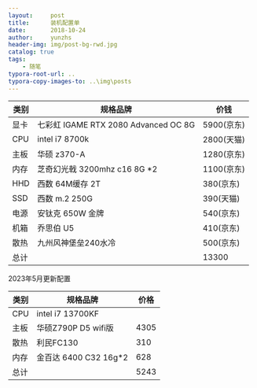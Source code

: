 ```yaml
---
layout:     post
title:      装机配置单
date:       2018-10-24
author:     yunzhs
header-img: img/post-bg-rwd.jpg
catalog: true
tags:
    - 随笔
typora-root-url: ..
typora-copy-images-to: ..\img\posts
---
```


| 类别 | 规格品牌                             | 价钱       |
| ---- | ------------------------------------ | ---------- |
| 显卡 | 七彩虹 IGAME RTX 2080 Advanced OC 8G | 5900(京东) |
| CPU  | intel i7 8700k                       | 2800(天猫) |
| 主板 | 华硕 z370-A                          | 1280(京东) |
| 内存 | 芝奇幻光戟 3200mhz c16 8G *2         | 1100(京东) |
| HHD  | 西数 64M缓存 2T                      | 380(京东)  |
| SSD  | 西数 m.2 250G                        | 390(天猫)  |
| 电源 | 安钛克 650W 金牌                     | 540(京东)  |
| 机箱 | 乔思伯 U5                            | 410(京东)  |
| 散热 | 九州风神堡垒240水冷                  | 500(京东)  |
| 总计 |                                      | 13300      |

2023年5月更新配置

| 类别 | 规格品牌              | 价格 |
| ---- | --------------------- | ---- |
| CPU  | intel i7 13700KF      |      |
| 主板 | 华硕Z790P D5 wifi版   | 4305 |
| 散热 | 利民FC130             | 310  |
| 内存 | 金百达 6400 C32 16g*2 | 628  |
| 总计 |                       | 5243 |



